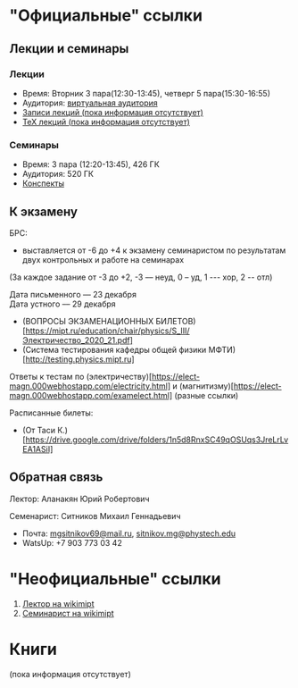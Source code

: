 # "Официальные" ссылки

## Лекции и семинары
### Лекции  
- Время: Вторник 3 пара(12:30-13:45), четверг 5 пара(15:30-16:55)
- Аудитория: [виртуальная аудитория](https://mipt.ru/education/elektronnoe-obuchenie/virtualRooms/gen.phys.php)
- [Записи лекций (пока информация отсутствует)]()
- [ТеХ лекций (пока информация отсутствует)]()

### Семинары  
- Время: 3 пара (12:20-13:45), 426 ГК
- Аудитория: 520 ГК
- [Конспекты](https://drive.google.com/drive/folders/1tFJHs2UJKf76ZTd9OdfSJd9GpGjniu1l?usp=sharing)

## К экзамену
БРС:  
- выставляется от -6 до +4 к экзамену семинаристом по результатам двух контрольных и работе на семинарах 

(За каждое задание от -3 до +2, -3 –– неуд, 0 – уд, 1 --- хор, 2 -- отл)

Дата письменного –– 23 декабря  
Дата устного –– 29 декабря

- (ВОПРОСЫ ЭКЗАМЕНАЦИОННЫХ БИЛЕТОВ)[https://mipt.ru/education/chair/physics/S_III/Электричество_2020_21.pdf]
- (Система тестирования кафедры общей физики МФТИ)[http://testing.physics.mipt.ru]

Ответы к тестам по (электричеству)[https://elect-magn.000webhostapp.com/electricity.html] и (магнитизму)[https://elect-magn.000webhostapp.com/examelect.html] (разные ссылки)

Расписанные билеты:
- (От Таси К.)[https://drive.google.com/drive/folders/1n5d8RnxSC49qOSUqs3JreLrLvEA1ASiI]


## Обратная связь
Лектор: Аланакян Юрий Робертович

Семенарист: Ситников Михаил Геннадьевич
- Почта: mgsitnikov69@mail.ru, sitnikov.mg@phystech.edu
- WatsUp: +7 903 773 03 42

# "Неофициальные" ссылки
1. [Лектор на wikimipt](http://wikimipt.org/wiki/%D0%90%D0%BB%D0%B0%D0%BD%D0%B0%D0%BA%D1%8F%D0%BD_%D0%AE%D1%80%D0%B8%D0%B9_%D0%A0%D0%BE%D0%B1%D0%B5%D1%80%D1%82%D0%BE%D0%B2%D0%B8%D1%87)  
1. [Семинарист на wikimipt](http://wikimipt.org/wiki/Ситников_Михаил_Геннадьевич)  

# Книги
(пока информация отсутствует)

